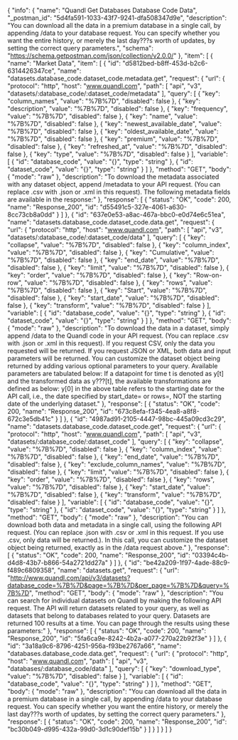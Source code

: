 {
  "info": {
    "name": "Quandl Get Databases Database Code Data",
    "_postman_id": "5d4fa591-1033-43f7-9241-dfa508347d9e",
    "description": "You can download all the data in a premium database in a single call, by appending /data to your database request. You can specify whether you want the entire history, or merely the last day???s worth of updates, by setting the correct query parameters.",
    "schema": "https://schema.getpostman.com/json/collection/v2.0.0/"
  },
  "item": [
    {
      "name": "Market Data",
      "item": [
        {
          "id": "d5812bed-b8ff-453d-b2c6-6314426347ce",
          "name": "datasets.database_code.dataset_code.metadata.get",
          "request": {
            "url": {
              "protocol": "http",
              "host": "www.quandl.com",
              "path": [
                "api",
                "v3",
                "datasets/:database_code/:dataset_code/metadata"
              ],
              "query": [
                {
                  "key": "column_names",
                  "value": "%7B%7D",
                  "disabled": false
                },
                {
                  "key": "description",
                  "value": "%7B%7D",
                  "disabled": false
                },
                {
                  "key": "frequency",
                  "value": "%7B%7D",
                  "disabled": false
                },
                {
                  "key": "name",
                  "value": "%7B%7D",
                  "disabled": false
                },
                {
                  "key": "newest_available_date",
                  "value": "%7B%7D",
                  "disabled": false
                },
                {
                  "key": "oldest_available_date",
                  "value": "%7B%7D",
                  "disabled": false
                },
                {
                  "key": "premium",
                  "value": "%7B%7D",
                  "disabled": false
                },
                {
                  "key": "refreshed_at",
                  "value": "%7B%7D",
                  "disabled": false
                },
                {
                  "key": "type",
                  "value": "%7B%7D",
                  "disabled": false
                }
              ],
              "variable": [
                {
                  "id": "database_code",
                  "value": "{}",
                  "type": "string"
                },
                {
                  "id": "dataset_code",
                  "value": "{}",
                  "type": "string"
                }
              ]
            },
            "method": "GET",
            "body": {
              "mode": "raw"
            },
            "description": "To download the metadata associated with any dataset object, append /metadata to your API request. (You can replace .csv with .json or .xml in this request). The following metadata fields are available in the response:"
          },
          "response": [
            {
              "status": "OK",
              "code": 200,
              "name": "Response_200",
              "id": "d55491c5-327e-4061-a630-8cc73cb8a0dd"
            }
          ]
        },
        {
          "id": "637e0e53-a8ac-467a-bbc0-e0d74e6c51ea",
          "name": "datasets.database_code.dataset_code.data.get",
          "request": {
            "url": {
              "protocol": "http",
              "host": "www.quandl.com",
              "path": [
                "api",
                "v3",
                "datasets/:database_code/:dataset_code/data"
              ],
              "query": [
                {
                  "key": "collapse",
                  "value": "%7B%7D",
                  "disabled": false
                },
                {
                  "key": "column_index",
                  "value": "%7B%7D",
                  "disabled": false
                },
                {
                  "key": "Cumulative",
                  "value": "%7B%7D",
                  "disabled": false
                },
                {
                  "key": "end_date",
                  "value": "%7B%7D",
                  "disabled": false
                },
                {
                  "key": "limit",
                  "value": "%7B%7D",
                  "disabled": false
                },
                {
                  "key": "order",
                  "value": "%7B%7D",
                  "disabled": false
                },
                {
                  "key": "Row-on-row",
                  "value": "%7B%7D",
                  "disabled": false
                },
                {
                  "key": "rows",
                  "value": "%7B%7D",
                  "disabled": false
                },
                {
                  "key": "Start",
                  "value": "%7B%7D",
                  "disabled": false
                },
                {
                  "key": "start_date",
                  "value": "%7B%7D",
                  "disabled": false
                },
                {
                  "key": "transform",
                  "value": "%7B%7D",
                  "disabled": false
                }
              ],
              "variable": [
                {
                  "id": "database_code",
                  "value": "{}",
                  "type": "string"
                },
                {
                  "id": "dataset_code",
                  "value": "{}",
                  "type": "string"
                }
              ]
            },
            "method": "GET",
            "body": {
              "mode": "raw"
            },
            "description": "To download the data in a dataset, simply append /data to the Quandl code in your API request. (You can replace .csv with .json or .xml in this request). If you request CSV, only the data you requested will be returned.  If you request JSON or XML, both data and input parameters will be returned. You can customize the dataset object being returned by adding various optional parameters to your query. Available parameters are tabulated below: If a datapoint for time t is denoted as y[t] and the transformed data as y???[t], the available transformations are defined as below: y[0] in the above table refers to the starting date for the API call, i.e., the date specified by start_date= or rows=, NOT the starting date of the underlying dataset."
          },
          "response": [
            {
              "status": "OK",
              "code": 200,
              "name": "Response_200",
              "id": "673c8efa-f345-4ea8-a8f8-672c3e5db41c"
            }
          ]
        },
        {
          "id": "4987ad91-2105-4447-98bc-445a09cd3c29",
          "name": "datasets.database_code.dataset_code.get",
          "request": {
            "url": {
              "protocol": "http",
              "host": "www.quandl.com",
              "path": [
                "api",
                "v3",
                "datasets/:database_code/:dataset_code"
              ],
              "query": [
                {
                  "key": "collapse",
                  "value": "%7B%7D",
                  "disabled": false
                },
                {
                  "key": "column_index",
                  "value": "%7B%7D",
                  "disabled": false
                },
                {
                  "key": "end_date",
                  "value": "%7B%7D",
                  "disabled": false
                },
                {
                  "key": "exclude_column_names",
                  "value": "%7B%7D",
                  "disabled": false
                },
                {
                  "key": "limit",
                  "value": "%7B%7D",
                  "disabled": false
                },
                {
                  "key": "order",
                  "value": "%7B%7D",
                  "disabled": false
                },
                {
                  "key": "rows",
                  "value": "%7B%7D",
                  "disabled": false
                },
                {
                  "key": "start_date",
                  "value": "%7B%7D",
                  "disabled": false
                },
                {
                  "key": "transform",
                  "value": "%7B%7D",
                  "disabled": false
                }
              ],
              "variable": [
                {
                  "id": "database_code",
                  "value": "{}",
                  "type": "string"
                },
                {
                  "id": "dataset_code",
                  "value": "{}",
                  "type": "string"
                }
              ]
            },
            "method": "GET",
            "body": {
              "mode": "raw"
            },
            "description": "You can download both data and metadata in a single call, using the following API request. (You can replace .json with .csv or .xml in this request.  If you use .csv, only data will be returned.). In this call, you can customize the dataset object being returned, exactly as in the /data request above."
          },
          "response": [
            {
              "status": "OK",
              "code": 200,
              "name": "Response_200",
              "id": "03394c4b-d4d8-43b7-b866-54a2721dd27a"
            }
          ]
        },
        {
          "id": "be42a209-1f97-4ade-88c9-f489c6809358",
          "name": "datasets.get",
          "request": {
            "url": "http://www.quandl.com/api/v3/datasets?database_code=%7B%7D&page=%7B%7D&per_page=%7B%7D&query=%7B%7D",
            "method": "GET",
            "body": {
              "mode": "raw"
            },
            "description": "You can search for individual datasets on Quandl by making the following API request.  The API will return datasets related to your query, as well as datasets that belong to databases related to your query.  Datasets are returned 100 results at a time. You can page through the results using these parameters:"
          },
          "response": [
            {
              "status": "OK",
              "code": 200,
              "name": "Response_200",
              "id": "5fa6ca9e-8242-4b2a-a077-270a22b92f3e"
            }
          ]
        },
        {
          "id": "3a18a9c6-8796-4251-956a-f93be2767a66",
          "name": "databases.database_code.data.get",
          "request": {
            "url": {
              "protocol": "http",
              "host": "www.quandl.com",
              "path": [
                "api",
                "v3",
                "databases/:database_code/data"
              ],
              "query": [
                {
                  "key": "download_type",
                  "value": "%7B%7D",
                  "disabled": false
                }
              ],
              "variable": [
                {
                  "id": "database_code",
                  "value": "{}",
                  "type": "string"
                }
              ]
            },
            "method": "GET",
            "body": {
              "mode": "raw"
            },
            "description": "You can download all the data in a premium database in a single call, by appending /data to your database request. You can specify whether you want the entire history, or merely the last day???s worth of updates, by setting the correct query parameters."
          },
          "response": [
            {
              "status": "OK",
              "code": 200,
              "name": "Response_200",
              "id": "bc30b049-d995-432a-99d0-3d1c90def15b"
            }
          ]
        }
      ]
    }
  ]
}